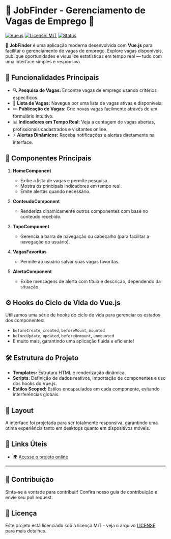 # 🌟 JobFinder - Gerenciamento de Vagas de Emprego 🚀

[![Vue.js](https://img.shields.io/badge/Vue.js-3.3.0-brightgreen.svg)](https://vuejs.org/)
[![License: MIT](https://img.shields.io/badge/License-MIT-blue.svg)](https://opensource.org/licenses/MIT)
[![Status](https://img.shields.io/badge/Status-Em%20Desenvolvimento-yellow.svg)](https://yourprojectlink.com)

🎉 **JobFinder** é uma aplicação moderna desenvolvida com **Vue.js** para facilitar o gerenciamento de vagas de emprego. Explore vagas disponíveis, publique oportunidades e visualize estatísticas em tempo real — tudo com uma interface simples e responsiva.

## 🚀 Funcionalidades Principais

- 🔍 **Pesquisa de Vagas:** Encontre vagas de emprego usando critérios específicos.
- 📄 **Lista de Vagas:** Navegue por uma lista de vagas ativas e disponíveis.
- ✏️ **Publicação de Vagas:** Crie novas vagas facilmente através de um formulário intuitivo.
- 📊 **Indicadores em Tempo Real:** Veja a contagem de vagas abertas, profissionais cadastrados e visitantes online.
- ⚡ **Alertas Dinâmicos:** Receba notificações e alertas diretamente na interface.

## 📂 Componentes Principais

1. **HomeComponent**

   - Exibe a lista de vagas e permite pesquisa.
   - Mostra os principais indicadores em tempo real.
   - Emite alertas quando necessário.

2. **ConteudoComponent**

   - Renderiza dinamicamente outros componentes com base no conteúdo recebido.

3. **TopoComponent**

   - Gerencia a barra de navegação ou cabeçalho (para facilitar a navegação do usuário).

4. **VagasFavoritas**

   - Permite ao usuário salvar suas vagas favoritas.

5. **AlertaComponent**
   - Exibe mensagens de alerta com título e descrição, dependendo da situação.

## ⚙️ Hooks do Ciclo de Vida do Vue.js

Utilizamos uma série de hooks do ciclo de vida para gerenciar os estados dos componentes:

- `beforeCreate`, `created`, `beforeMount`, `mounted`
- `beforeUpdate`, `updated`, `beforeUnmount`, `unmounted`
- E muito mais, garantindo uma aplicação fluida e eficiente!

## 🛠 Estrutura do Projeto

- **Templates:** Estrutura HTML e renderização dinâmica.
- **Scripts:** Definição de dados reativos, importação de componentes e uso dos hooks do Vue.js.
- **Estilos Scoped:** Estilos encapsulados em cada componente, evitando interferências globais.

## 🎨 Layout

A interface foi projetada para ser totalmente responsiva, garantindo uma ótima experiência tanto em desktops quanto em dispositivos móveis.

## 🔗 Links Úteis

- 🌍 [Acesse o projeto online]([https://yourprojectlink.com](https://main--app-list-vagas.netlify.app/#))

---

## 🤝 Contribuição

Sinta-se à vontade para contribuir! Confira nosso guia de contribuição e envie seu pull request.

## 📜 Licença

Este projeto está licenciado sob a licença MIT - veja o arquivo [LICENSE](LICENSE) para mais detalhes.

